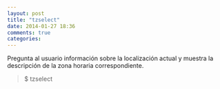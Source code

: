 ```yaml
---
layout: post
title: "tzselect"
date: 2014-01-27 18:36
comments: true
categories: 
---
```

Pregunta al usuario información sobre la localización actual y muestra la descripción de la zona horaria correspondiente.

>$ tzselect

